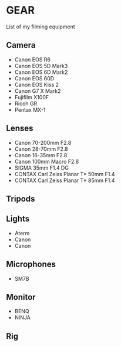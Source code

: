 # GEAR
List of my filming equipment

## Camera
- Canon EOS R6
- Canon EOS 5D Mark3
- Canon EOS 6D Mark2
- Canon EOS 60D
- Canon EOS Kiss 2
- Canon G7 X Mark2
- Fujifilm X100F
- Ricoh GR
- Pentax MX-1

## Lenses
- Canon 70-200mm F2.8
- Canon 28-70mm F2.8
- Canon 16-35mm F2.8
- Canon 100mm Macro F2.8
- SIGMA 35mm F1.4 DG
- CONTAX Carl Zeiss Planar T* 50mm F1.4
- CONTAX Carl Zeiss Planar T* 85mm F1.4

## Tripods


## Lights
- Aterm
- Canon
- Canon

## Microphones
- SM7B

## Monitor
- BENQ
- NINJA
## Rig
